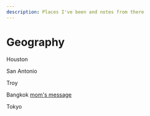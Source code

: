 ```yaml
---
description: Places I've been and notes from there
---
```


# Geography

Houston 

San Antonio

Troy 

Bangkok [mom's message ](https://www.youtube.com/watch?v=PIMTon7ZYQ0&)

Tokyo 





